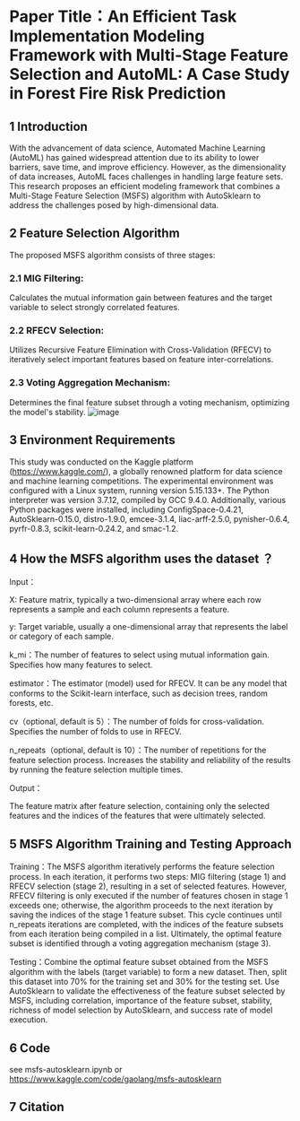 # Paper Title：An Efficient Task Implementation Modeling Framework with Multi-Stage Feature Selection and AutoML: A Case Study in Forest Fire Risk Prediction

## 1 Introduction
With the advancement of data science, Automated Machine Learning (AutoML) has gained widespread attention due to its ability to lower barriers, save time, and improve efficiency. However, as the dimensionality of data increases, AutoML faces challenges in handling large feature sets. This research proposes an efficient modeling framework that combines a Multi-Stage Feature Selection (MSFS) algorithm with AutoSklearn to address the challenges posed by high-dimensional data.

## 2 Feature Selection Algorithm
The proposed MSFS algorithm consists of three stages:

### 2.1 MIG Filtering: 
Calculates the mutual information gain between features and the target variable to select strongly correlated features.
### 2.2 RFECV Selection: 
Utilizes Recursive Feature Elimination with Cross-Validation (RFECV) to iteratively select important features based on feature inter-correlations.
### 2.3 Voting Aggregation Mechanism: 
Determines the final feature subset through a voting mechanism, optimizing the model's stability.
![image](https://github.com/user-attachments/assets/270283b9-5d3b-45fb-aa53-7aedb90d2321)

## 3 Environment Requirements
This study was conducted on the Kaggle platform (https://www.kaggle.com/), a globally renowned platform for data science and machine learning competitions. The experimental environment was configured with a Linux system, running version 5.15.133+. The Python interpreter was version 3.7.12, compiled by GCC 9.4.0. Additionally, various Python packages were installed, including ConfigSpace-0.4.21, AutoSklearn-0.15.0, distro-1.9.0, emcee-3.1.4, liac-arff-2.5.0, pynisher-0.6.4, pyrfr-0.8.3, scikit-learn-0.24.2, and smac-1.2.

## 4 How the MSFS algorithm uses the dataset ？
Input：

X: Feature matrix, typically a two-dimensional array where each row represents a sample and each column represents a feature.

y: Target variable, usually a one-dimensional array that represents the label or category of each sample.

k_mi：The number of features to select using mutual information gain. Specifies how many features to select.

estimator：The estimator (model) used for RFECV. It can be any model that conforms to the Scikit-learn interface, such as decision trees, random forests, etc.

cv（optional, default is 5）：The number of folds for cross-validation. Specifies the number of folds to use in RFECV.

n_repeats（optional, default is 10）：The number of repetitions for the feature selection process. Increases the stability and reliability of the results by running the feature selection multiple times.

Output：

The feature matrix after feature selection, containing only the selected features and the indices of the features that were ultimately selected.

## 5 MSFS Algorithm Training and Testing Approach
Training：The MSFS algorithm iteratively performs the feature selection process. In each iteration, it performs two steps: MIG filtering (stage 1) and RFECV selection (stage 2), resulting in a set of selected features. However, RFECV filtering is only executed if the number of features chosen in stage 1 exceeds one; otherwise, the algorithm proceeds to the next iteration by saving the indices of the stage 1 feature subset. This cycle continues until n_repeats iterations are completed, with the indices of the feature subsets from each iteration being compiled in a list. Ultimately, the optimal feature subset is identified through a voting aggregation mechanism (stage 3).

Testing：Combine the optimal feature subset obtained from the MSFS algorithm with the labels (target variable) to form a new dataset. Then, split this dataset into 70% for the training set and 30% for the testing set. Use AutoSklearn to validate the effectiveness of the feature subset selected by MSFS, including correlation, importance of the feature subset, stability, richness of model selection by AutoSklearn, and success rate of model execution.

## 6 Code
see msfs-autosklearn.ipynb or https://www.kaggle.com/code/gaolang/msfs-autosklearn

## 7 Citation
